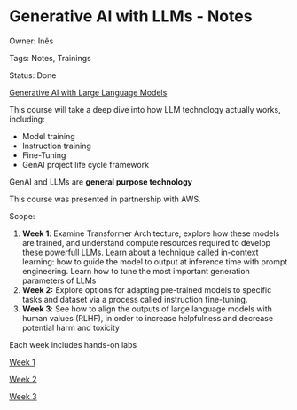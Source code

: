 # Generative AI with LLMs - Notes

Owner: Inês

Tags: Notes, Trainings

Status: Done

[Generative AI with Large Language Models](https://www.coursera.org/learn/generative-ai-with-llms?utm_campaign=WebsiteCoursesGAIA&utm_medium=institutions&utm_source=deeplearning-ai#modules)

This course will take a deep dive into how LLM technology actually works, including:

- Model training
- Instruction training
- Fine-Tuning
- GenAI project life cycle framework

GenAI and LLMs are **general purpose technology**

This course was presented in partnership with AWS.

Scope:

1. **Week 1**: Examine Transformer Architecture, explore how these models are trained, and understand compute resources required to develop these powerfull LLMs. Learn about a technique called in-context learning: how to guide the model to output at inference time with prompt engineering. Learn how to tune the most important generation parameters of LLMs 
2. **Week 2:** Explore options for adapting pre-trained models to specific tasks and dataset via a process called instruction fine-tuning.
3. **Week 3**: See how to align the outputs of large language models with human values (RLHF), in order to increase helpfulness and decrease potential harm and toxicity

Each week includes hands-on labs

[Week 1](Week%201.md)

[Week 2](Week%202.md)

[Week 3](Week%203.md)

